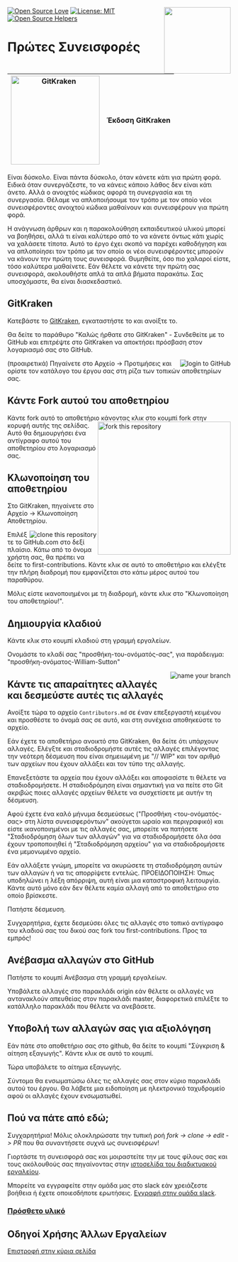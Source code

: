 [![Open Source Love](https://badges.frapsoft.com/os/v1/open-source.svg?v=103)](https://github.com/ellerbrock/open-source-badges/)
[<img align="right" width="150" src="https://firstcontributions.github.io/assets/gui-tool-tutorials/gitkraken-tutorial/join-slack-team.png">](https://join.slack.com/t/firstcontributors/shared_invite/zt-1hg51qkgm-Xc7HxhsiPYNN3ofX2_I8FA)
[![License: MIT](https://img.shields.io/badge/License-MIT-green.svg)](https://opensource.org/licenses/MIT)
[![Open Source Helpers](https://www.codetriage.com/roshanjossey/first-contributions/badges/users.svg)](https://www.codetriage.com/roshanjossey/first-contributions)


# Πρώτες Συνεισφορές

|<img alt="GitKraken" src="https://firstcontributions.github.io/assets/gui-tool-tutorials/gitkraken-tutorial/gk-icon.png" width="200">|Έκδοση GitKraken|
|---|---|

Είναι δύσκολο. Είναι πάντα δύσκολο, όταν κάνετε κάτι για πρώτη φορά. Ειδικά όταν συνεργάζεστε, το να κάνεις κάποιο λάθος δεν είναι κάτι άνετο. Αλλά ο ανοιχτός κώδικας αφορά τη συνεργασία και τη συνεργασία. Θέλαμε να απλοποιήσουμε τον τρόπο με τον οποίο νέοι συνεισφέροντες ανοιχτού κώδικα μαθαίνουν και συνεισφέρουν για πρώτη φορά.

Η ανάγνωση άρθρων και η παρακολούθηση εκπαιδευτικού υλικού μπορεί να βοηθήσει, αλλά τι είναι καλύτερο από το να κάνετε όντως κάτι χωρίς να χαλάσετε τίποτα. Αυτό το έργο έχει σκοπό να παρέχει καθοδήγηση και να απλοποίησει τον τρόπο με τον οποίο οι νέοι συνεισφέροντες μπορούν να κάνουν την πρώτη τους συνεισφορά. Θυμηθείτε, όσο πιο χαλαροί είστε, τόσο καλύτερα μαθαίνετε. Εάν θέλετε να κάνετε την πρώτη σας συνεισφορά, ακολουθήστε απλά τα απλά βήματα παρακάτω. Σας υποσχόμαστε, θα είναι διασκεδαστικό.

## GitKraken

Κατεβάστε το [GitKraken](https://www.gitkraken.com), εγκαταστήστε το και ανοίξτε το.

Θα δείτε το παράθυρο "Καλώς ήρθατε στο GitKraken" - Συνδεθείτε με το GitHub και επιτρέψτε στο GitKraken να αποκτήσει πρόσβαση στον λογαριασμό σας στο GitHub.

<img style="float: right;" src="https://firstcontributions.github.io/assets/gui-tool-tutorials/gitkraken-tutorial/gk-login.png" alt="login to GitHub" />

(προαιρετικά) Πηγαίνετε στο Αρχείο -> Προτιμήσεις και ορίστε τον κατάλογο του έργου σας στη ρίζα των τοπικών αποθετηρίων σας.

## Κάντε Fork αυτού του αποθετηρίου

Κάντε fork αυτό το αποθετήριο κάνοντας κλικ στο κουμπί fork στην κορυφή αυτής της σελίδας.
<img align="right" width="300" src="https://firstcontributions.github.io/assets/gui-tool-tutorials/gitkraken-tutorial/fork.png" alt="fork this repository" />
Αυτό θα δημιουργήσει ένα αντίγραφο αυτού του αποθετηρίου στο λογαριασμό σας.

## Κλωνοποίηση του αποθετηρίου

Στο GitKraken, πηγαίνετε στο Αρχείο -> Κλωνοποίηση Αποθετηρίου.

<img style="float: right;" src="https://firstcontributions.github.io/assets/gui-tool-tutorials/gitkraken-tutorial/gk-clone.png" alt="clone this repository" />

Επιλέξτε το GitHub.com στο δεξί πλαίσιο. Κάτω από το όνομα χρήστη σας, θα πρέπει να δείτε το first-contributions. Κάντε κλικ σε αυτό το αποθετήριο και ελέγξτε την πλήρη διαδρομή που εμφανίζεται στο κάτω μέρος αυτού του παραθύρου.

Μόλις είστε ικανοποιημένοι με τη διαδρομή, κάντε κλικ στο "Κλωνοποίηση του αποθετηρίου!".

## Δημιουργία κλαδιού

Κάντε κλικ στο κουμπί κλαδιού στη γραμμή εργαλείων.

Ονομάστε το κλαδί σας "προσθήκη-του-ονόματός-σας", για παράδειγμα: "προσθήκη-ονόματος-William-Sutton"

<img style="float: right;" src="https://firstcontributions.github.io/assets/gui-tool-tutorials/gitkraken-tutorial/gk-branch.png" alt="name your branch" />

## Κάντε τις απαραίτητες αλλαγές και δεσμεύστε αυτές τις αλλαγές

Ανοίξτε τώρα το αρχείο `Contributors.md` σε έναν επεξεργαστή κειμένου και προσθέστε το όνομά σας σε αυτό, και στη συνέχεια αποθηκεύστε το αρχείο.

Εάν έχετε το αποθετήριο ανοικτό στο GitKraken, θα δείτε ότι υπάρχουν αλλαγές. Ελέγξτε και σταδιοδρομήστε αυτές τις αλλαγές επιλέγοντας την νεότερη δέσμευση που είναι σημειωμένη με "// WIP" και τον αριθμό των αρχείων που έχουν αλλάξει και τον τύπο της αλλαγής.

Επανεξετάστε τα αρχεία που έχουν αλλάξει και αποφασίστε τι θέλετε να σταδιοδρομήσετε. Η σταδιοδρόμηση είναι σημαντική για να πείτε στο Git ακριβώς ποιες αλλαγές αρχείων θέλετε να συσχετίσετε με αυτήν τη δέσμευση.

Αφού έχετε ένα καλό μήνυμα δεσμεύσεως ("Προσθήκη <του-ονόματός-σας> στη λίστα συνεισφερόντων" ακούγεται ωραίο και περιγραφικό) και είστε ικανοποιημένοι με τις αλλαγές σας, μπορείτε να πατήσετε "Σταδιοδρόμηση όλων των αλλαγών" για να σταδιοδρομήσετε όλα όσα έχουν τροποποιηθεί ή "Σταδιοδρόμηση αρχείου" για να σταδιοδρομήσετε ένα μεμονωμένο αρχείο.

Εάν αλλάξετε γνώμη, μπορείτε να ακυρώσετε τη σταδιοδρόμηση αυτών των αλλαγών ή να τις απορρίψετε εντελώς.
ΠΡΟΕΙΔΟΠΟΙΗΣΗ: Όπως υποδηλώνει η λέξη απόρριψη, αυτή είναι μια καταστροφική λειτουργία. Κάντε αυτό μόνο εάν δεν θέλετε καμία αλλαγή από το αποθετήριο στο οποίο βρίσκεστε.

Πατήστε δέσμευση.

Συγχαρητήρια, έχετε δεσμεύσει όλες τις αλλαγές στο τοπικό αντίγραφο του κλαδιού σας του δικού σας fork του first-contributions. Προς τα εμπρός!

## Ανέβασμα αλλαγών στο GitHub

Πατήστε το κουμπί Ανέβασμα στη γραμμή εργαλείων.

Υποβάλετε αλλαγές στο παρακλάδι origin εάν θέλετε οι αλλαγές να αντανακλούν απευθείας στον παρακλάδι master, διαφορετικά επιλέξτε το κατάλληλο παρακλάδι που θέλετε να ανεβάσετε.

## Υποβολή των αλλαγών σας για αξιολόγηση

Εάν πάτε στο αποθετήριο σας στο github, θα δείτε το κουμπί "Σύγκριση & αίτηση εξαγωγής". Κάντε κλικ σε αυτό το κουμπί.

Τώρα υποβάλετε το αίτημα εξαγωγής.

Σύντομα θα ενσωματώσω όλες τις αλλαγές σας στον κύριο παρακλάδι αυτού του έργου. Θα λάβετε μια ειδοποίηση με ηλεκτρονικό ταχυδρομείο αφού οι αλλαγές έχουν ενσωματωθεί.

## Πού να πάτε από εδώ;

Συγχαρητήρια! Μόλις ολοκληρώσατε την τυπική ροή _fork -> clone -> edit -> PR_ που θα συναντήσετε συχνά ως συνεισφέρων!

Γιορτάστε τη συνεισφορά σας και μοιραστείτε την με τους φίλους σας και τους ακόλουθούς σας πηγαίνοντας στην [ιστοσελίδα του διαδικτυακού εργαλείου](https://firstcontributions.github.io/#social-share).

Μπορείτε να εγγραφείτε στην ομάδα μας στο slack εάν χρειάζεστε βοήθεια ή έχετε οποιεσδήποτε ερωτήσεις. [Εγγραφή στην ομάδα slack](https://join.slack.com/t/firstcontributors/shared_invite/zt-1hg51qkgm-Xc7HxhsiPYNN3ofX2_I8FA).

### [Πρόσθετο υλικό](../additional-material/git_workflow_scenarios/additional-material.md)

## Οδηγοί Χρήσης Άλλων Εργαλείων
[Επιστροφή στην κύρια σελίδα](https://github.com/firstcontributions/first-contributions#tutorials-using-other-tools)
